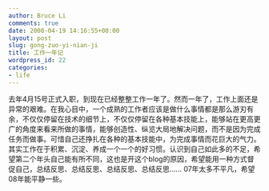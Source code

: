 ```yaml
---
author: Bruce Li
comments: true
date: 2008-04-19 14:16:55+00:00
layout: post
slug: gong-zuo-yi-nian-ji
title: 工作一年记
wordpress_id: 22
categories:
- life
---
```


去年4月15号正式入职，到现在已经整整工作一年了。然而一年了，工作上面还是异常的艰难。在我心目中，一个成熟的工作者应该是做什么事情都是那么游刃有余，不仅仅停留在技术的细节上，不仅仅停留在各种基本技能上，能够站在更高更广的角度来看来所做的事情，能够创造性、纵览大局地解决问题，而不是因为完成任务而做事。可惜自己还挣扎在各种的基本技能中，为完成事情而花巨大的气力。
其实工作在于积累、沉淀、养成一个一个的好习惯。认识到自己如此多的不足，希望第二个年头自己能有所不同，这也是开这个blog的原因，希望能用一种方式督促自己，总结反思、总结反思、总结反思、总结反思......
07年太多不平凡，希望08年能平静一些。
